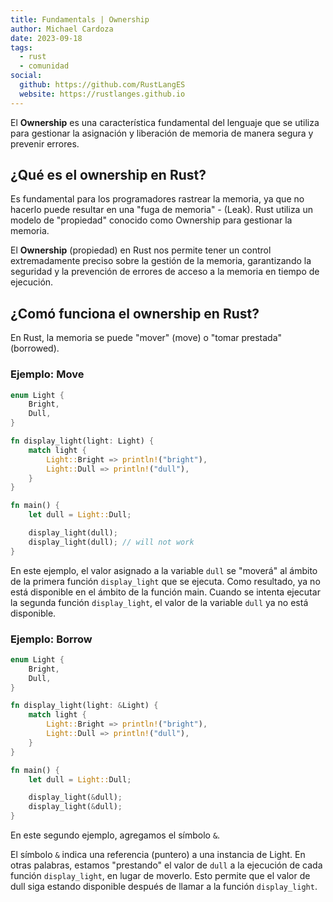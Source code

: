 ```yaml
---
title: Fundamentals | Ownership
author: Michael Cardoza
date: 2023-09-18
tags:
  - rust
  - comunidad
social:
  github: https://github.com/RustLangES
  website: https://rustlanges.github.io
---
```


El __Ownership__ es una característica fundamental del lenguaje que se utiliza para gestionar la asignación y liberación de memoria de manera segura y prevenir errores.

<!-- more -->


## ¿Qué es el ownership en Rust?

Es fundamental para los programadores rastrear la memoria, ya que no hacerlo puede resultar en una "fuga de memoria" - (Leak). Rust utiliza un modelo de "propiedad" conocido como Ownership para gestionar la memoria.

El __Ownership__ (propiedad) en Rust nos permite tener un control extremadamente preciso sobre la gestión de la memoria, garantizando la seguridad y la prevención de errores de acceso a la memoria en tiempo de ejecución.


## ¿Comó funciona el ownership en Rust?

En Rust, la memoria se puede "mover" (move) o "tomar prestada" (borrowed).

### Ejemplo: Move

```rust
enum Light {
    Bright,
    Dull,
}

fn display_light(light: Light) {
    match light {
        Light::Bright => println!("bright"),
        Light::Dull => println!("dull"),
    }
}

fn main() {
    let dull = Light::Dull;

    display_light(dull);
    display_light(dull); // will not work
}
```

En este ejemplo, el valor asignado a la variable `dull` se "moverá" al ámbito de la primera función `display_light` que se ejecuta. Como resultado, ya no está disponible en el ámbito de la función main. Cuando se intenta ejecutar la segunda función `display_light`, el valor de la variable `dull` ya no está disponible.

### Ejemplo: Borrow

```rust
enum Light {
    Bright,
    Dull,
}

fn display_light(light: &Light) {
    match light {
        Light::Bright => println!("bright"),
        Light::Dull => println!("dull"),
    }
}

fn main() {
    let dull = Light::Dull;

    display_light(&dull);
    display_light(&dull);
}
```

En este segundo ejemplo, agregamos el símbolo `&`.

El símbolo `&` indica una referencia (puntero) a una instancia de Light. En otras palabras, estamos "prestando" el valor de `dull` a la ejecución de cada función `display_light`, en lugar de moverlo. Esto permite que el valor de dull siga estando disponible después de llamar a la función `display_light`.

